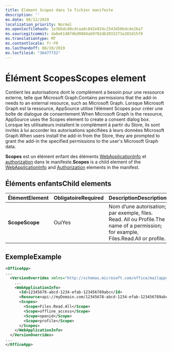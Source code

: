 ```yaml
---
title: Élément Scopes dans le fichier manifeste
description: ''
ms.date: 08/12/2019
localization_priority: Normal
ms.openlocfilehash: 1e36bdcd0cdcaa8c842e924c2543d56bdc4e26a7
ms.sourcegitcommit: da8e6148f4bd9884ab9702db3033273a383d15f0
ms.translationtype: MT
ms.contentlocale: fr-FR
ms.lasthandoff: 08/20/2019
ms.locfileid: "36477732"
---
```

# <a name="scopes-element"></a><span data-ttu-id="1ac45-102">Élément Scopes</span><span class="sxs-lookup"><span data-stu-id="1ac45-102">Scopes element</span></span>

<span data-ttu-id="1ac45-103">Contient les autorisations dont le complément a besoin pour une ressource externe, telle que Microsoft Graph.</span><span class="sxs-lookup"><span data-stu-id="1ac45-103">Contains permissions that the add-in needs to an external resource, such as Microsoft Graph.</span></span> <span data-ttu-id="1ac45-104">Lorsque Microsoft Graph est la ressource, AppSource utilise l’élément Scopes pour créer une boîte de dialogue de consentement.</span><span class="sxs-lookup"><span data-stu-id="1ac45-104">When Microsoft Graph is the resource, AppSource uses the Scopes element to create a consent dialog box.</span></span> <span data-ttu-id="1ac45-105">Lorsque les utilisateurs installent le complément à partir du Store, ils sont invités à lui accorder les autorisations spécifiées à leurs données Microsoft Graph.</span><span class="sxs-lookup"><span data-stu-id="1ac45-105">When users install the add-in from the Store, they are prompted to grant the add-in the specified permissions to the user's Microsoft Graph data.</span></span>

<span data-ttu-id="1ac45-106">**Scopes** est un élément enfant des éléments [WebApplicationInfo](webapplicationinfo.md) et [authorization](authorization.md) dans le manifeste.</span><span class="sxs-lookup"><span data-stu-id="1ac45-106">**Scopes** is a child element of the [WebApplicationInfo](webapplicationinfo.md) and [Authorization](authorization.md) elements in the manifest.</span></span>

## <a name="child-elements"></a><span data-ttu-id="1ac45-107">Éléments enfants</span><span class="sxs-lookup"><span data-stu-id="1ac45-107">Child elements</span></span>

|  <span data-ttu-id="1ac45-108">Élément</span><span class="sxs-lookup"><span data-stu-id="1ac45-108">Element</span></span> |  <span data-ttu-id="1ac45-109">Obligatoire</span><span class="sxs-lookup"><span data-stu-id="1ac45-109">Required</span></span>  |  <span data-ttu-id="1ac45-110">Description</span><span class="sxs-lookup"><span data-stu-id="1ac45-110">Description</span></span>  |
|:-----|:-----|:-----|
|  <span data-ttu-id="1ac45-111">**Scope**</span><span class="sxs-lookup"><span data-stu-id="1ac45-111">**Scope**</span></span>                |  <span data-ttu-id="1ac45-112">Oui</span><span class="sxs-lookup"><span data-stu-id="1ac45-112">Yes</span></span>     |   <span data-ttu-id="1ac45-113">Nom d’une autorisation; par exemple, files. Read. All ou Profile.</span><span class="sxs-lookup"><span data-stu-id="1ac45-113">The name of a permission; for example, Files.Read.All or profile.</span></span> |

## <a name="example"></a><span data-ttu-id="1ac45-114">Exemple</span><span class="sxs-lookup"><span data-stu-id="1ac45-114">Example</span></span>

```xml
<OfficeApp>
...
  <VersionOverrides xmlns="http://schemas.microsoft.com/office/mailappversionoverrides" xsi:type="VersionOverridesV1_0">
    ...
    <WebApplicationInfo>
      <Id>12345678-abcd-1234-efab-123456789abc</Id>
      <Resource>api://myDomain.com/12345678-abcd-1234-efab-123456789abc<Resource>
      <Scopes>
        <Scope>Files.Read.All</Scope>
        <Scope>offline_access</Scope>
        <Scope>openid</Scope>
        <Scope>profile</Scope>
      </Scopes>
    </WebApplicationInfo>
  </VersionOverrides>
...
</OfficeApp>
```
